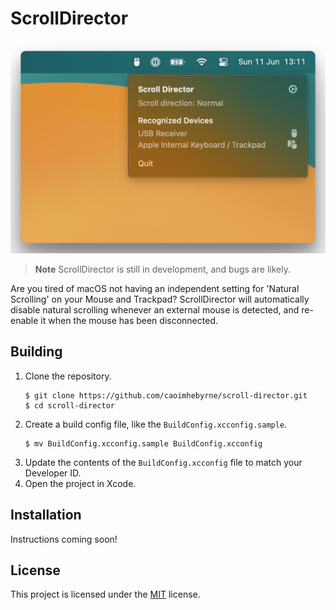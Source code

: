 # ScrollDirector

<img src=".github/preview.png" width="512px" />

> **Note**
> ScrollDirector is still in development, and bugs are likely.

Are you tired of macOS not having an independent setting for 'Natural Scrolling' on your Mouse and Trackpad? ScrollDirector will automatically disable natural scrolling whenever an external mouse is detected, and re-enable it when the mouse has been disconnected.

## Building

1. Clone the repository.
	```console
	$ git clone https://github.com/caoimhebyrne/scroll-director.git
	$ cd scroll-director
	```
2. Create a build config file, like the `BuildConfig.xcconfig.sample`.
	```console
	$ mv BuildConfig.xcconfig.sample BuildConfig.xcconfig
	```
3. Update the contents of the `BuildConfig.xcconfig` file to match your Developer ID.
4. Open the project in Xcode.

## Installation

Instructions coming soon!

## License

This project is licensed under the [MIT](https://choosealicense.com/licenses/mit/) license.
